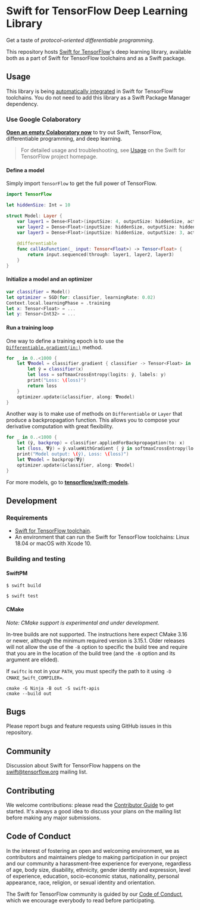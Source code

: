 # Swift for TensorFlow Deep Learning Library

Get a taste of *protocol-oriented differentiable programming*.

This repository hosts [Swift for TensorFlow](https://github.com/tensorflow/swift)'s deep learning library, available both as a part of Swift for TensorFlow toolchains and as a Swift package. 

## Usage

This library is being [automatically integrated](https://github.com/apple/swift/tree/tensorflow#customize-tensorflow-support) in Swift for TensorFlow toolchains. You do not need to add this library as a Swift Package Manager dependency.

### Use Google Colaboratory

[**Open an empty Colaboratory now**](https://colab.research.google.com/github/tensorflow/swift/blob/master/notebooks/blank_swift.ipynb) to try out Swift, TensorFlow, differentiable programming, and deep learning.

> For detailed usage and troubleshooting, see [Usage](https://github.com/tensorflow/swift/blob/master/Usage.md) on the Swift for TensorFlow project homepage.

#### Define a model

Simply import `TensorFlow` to get the full power of TensorFlow.

```swift
import TensorFlow

let hiddenSize: Int = 10

struct Model: Layer {
    var layer1 = Dense<Float>(inputSize: 4, outputSize: hiddenSize, activation: relu)
    var layer2 = Dense<Float>(inputSize: hiddenSize, outputSize: hiddenSize, activation: relu)
    var layer3 = Dense<Float>(inputSize: hiddenSize, outputSize: 3, activation: identity)
    
    @differentiable
    func callAsFunction(_ input: Tensor<Float>) -> Tensor<Float> {
        return input.sequenced(through: layer1, layer2, layer3)
    }
}
```

#### Initialize a model and an optimizer

```swift
var classifier = Model()
let optimizer = SGD(for: classifier, learningRate: 0.02)
Context.local.learningPhase = .training
let x: Tensor<Float> = ...
let y: Tensor<Int32> = ...
```

#### Run a training loop

One way to define a training epoch is to use the [`Differentiable.gradient(in:)`](https://github.com/apple/swift/blob/652523f49581a42986ef2b6b04a593ed47496122/stdlib/public/core/AutoDiff.swift#L214) method.

```swift
for _ in 0..<1000 {
    let 𝛁model = classifier.gradient { classifier -> Tensor<Float> in
        let ŷ = classifier(x)
        let loss = softmaxCrossEntropy(logits: ŷ, labels: y)
        print("Loss: \(loss)")
        return loss
    }
    optimizer.update(&classifier, along: 𝛁model)
}
```

Another way is to make use of methods on `Differentiable` or `Layer` that produce a backpropagation function. This allows you to compose your derivative computation with great flexibility.

```swift
for _ in 0..<1000 {
    let (ŷ, backprop) = classifier.appliedForBackpropagation(to: x)
    let (loss, 𝛁ŷ) = ŷ.valueWithGradient { ŷ in softmaxCrossEntropy(logits: ŷ, labels: y) }
    print("Model output: \(ŷ), Loss: \(loss)")
    let 𝛁model = backprop(𝛁ŷ)
    optimizer.update(&classifier, along: 𝛁model)
}
```

For more models, go to [**tensorflow/swift-models**](https://github.com/tensorflow/swift-models).

## Development

### Requirements

* [Swift for TensorFlow toolchain](https://github.com/tensorflow/swift/blob/master/Installation.md).
* An environment that can run the Swift for TensorFlow toolchains: Linux 18.04 or macOS with Xcode 10.

### Building and testing

#### SwiftPM

```
$ swift build
```
```
$ swift test
```

#### CMake

*Note: CMake support is experimental and under development.*

In-tree builds are not supported.  The instructions here expect CMake 3.16
or newer, although the minimum required version is 3.15.1.  Older releases
will not allow the use of the `-B` option to specific the build tree and
require that you are in the location of the build tree (and the `-B` option
and its argument are elided).

If `swiftc` is not in your `PATH`, you must specify the path to it using
`-D CMAKE_Swift_COMPILER=`.

```
cmake -G Ninja -B out -S swift-apis
cmake --build out
```

## Bugs

Please report bugs and feature requests using GitHub issues in this repository.

## Community

Discussion about Swift for TensorFlow happens on the
[swift@tensorflow.org](https://groups.google.com/a/tensorflow.org/d/forum/swift)
mailing list.

## Contributing

We welcome contributions: please read the [Contributor Guide](CONTRIBUTING.md)
to get started. It's always a good idea to discuss your plans on the mailing
list before making any major submissions.

## Code of Conduct

In the interest of fostering an open and welcoming environment, we as
contributors and maintainers pledge to making participation in our project and
our community a harassment-free experience for everyone, regardless of age, body
size, disability, ethnicity, gender identity and expression, level of
experience, education, socio-economic status, nationality, personal appearance,
race, religion, or sexual identity and orientation.

The Swift for TensorFlow community is guided by our [Code of
Conduct](CODE_OF_CONDUCT.md), which we encourage everybody to read before
participating.
